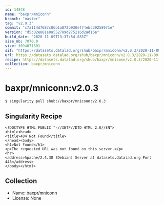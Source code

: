 ```yaml
---
id: 14848
name: "baxpr/mniconn"
branch: "master"
tag: "v2.0.3"
commit: "c7a114d7687c06b1a072b930ef74ebc39258971e"
version: "d5c82e881e0a552789d275216d2ad16a"
build_date: "2020-11-09T13:37:54.883Z"
size_mb: 7070.0
size: 3094671391
sif: "https://datasets.datalad.org/shub/baxpr/mniconn/v2.0.3/2020-11-09-c7a114d7-d5c82e88/d5c82e881e0a552789d275216d2ad16a.sif"
url: https://datasets.datalad.org/shub/baxpr/mniconn/v2.0.3/2020-11-09-c7a114d7-d5c82e88/
recipe: https://datasets.datalad.org/shub/baxpr/mniconn/v2.0.3/2020-11-09-c7a114d7-d5c82e88/Singularity
collection: baxpr/mniconn
---
```


# baxpr/mniconn:v2.0.3

```bash
$ singularity pull shub://baxpr/mniconn:v2.0.3
```

## Singularity Recipe

```singularity
<!DOCTYPE HTML PUBLIC "-//IETF//DTD HTML 2.0//EN">
<html><head>
<title>404 Not Found</title>
</head><body>
<h1>Not Found</h1>
<p>The requested URL was not found on this server.</p>
<hr>
<address>Apache/2.4.38 (Debian) Server at datasets.datalad.org Port 443</address>
</body></html>
```

## Collection

 - Name: [baxpr/mniconn](https://github.com/baxpr/mniconn)
 - License: None

